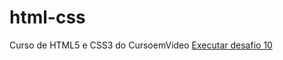 # html-css
 Curso de HTML5 e CSS3 do CursoemVideo
 <a href="https://victorvlk22.github.io/html-css/desafios/desafio010/android.html">Executar desafio 10</a>
